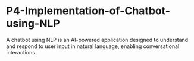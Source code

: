 # P4-Implementation-of-Chatbot-using-NLP
 A chatbot using NLP is an AI-powered application designed to understand and respond to user input in natural language, enabling conversational interactions.
